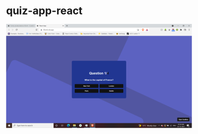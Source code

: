 # quiz-app-react
![Screenshot](https://github.com/anujb6/quiz-app-react/blob/4c6dad2ec9de9f7763cec414be277808498a648e/Screenshot%20(435).png)

